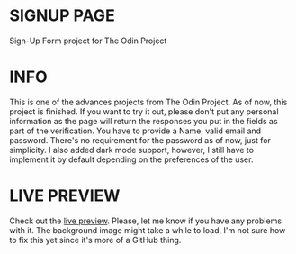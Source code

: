 # SIGNUP PAGE
Sign-Up Form project for The Odin Project

# INFO
This is one of the advances projects from The Odin Project. As of now, this project is finished. If you want to try it out, please don't put any personal
information as the page will return the responses you put in the fields as part of the verification. You have to provide a Name, valid email and password.
There's no requirement for the password as of now, just for simplicity. I also added dark mode support, however, I still have to implement it by default
depending on the preferences of the user.

# LIVE PREVIEW

Check out the [live preview](https://kagunecode.github.io/signup-form/). Please, let me know if you have any problems with it. The background image might take a while to load, I'm not sure how to fix this yet since it's more of a GitHub thing.
